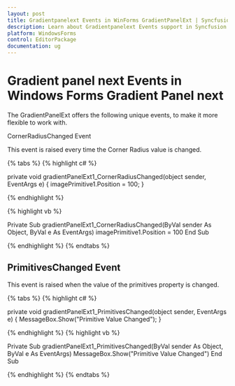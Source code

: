 ```yaml
---
layout: post
title: Gradientpanelext Events in WinForms GradientPanelExt | Syncfusion
description: Learn about Gradientpanelext Events support in Syncfusion Windows Forms GradientPanelExt control and more details.
platform: WindowsForms
control: EditorPackage 
documentation: ug
---
```

# Gradient panel next Events in Windows Forms Gradient Panel next

The GradientPanelExt offers the following unique events, to make it more flexible to work with.

CornerRadiusChanged Event

This event is raised every time the Corner Radius value is changed.

{% tabs %}
{% highlight c# %}

private void gradientPanelExt1_CornerRadiusChanged(object sender, EventArgs e)
{
    imagePrimitive1.Position = 100;
}

{% endhighlight  %}

{% highlight vb %}

Private Sub gradientPanelExt1_CornerRadiusChanged(ByVal sender As Object, ByVal e As EventArgs)
imagePrimitive1.Position = 100
End Sub

{% endhighlight %}
{% endtabs %}

## PrimitivesChanged Event

This event is raised when the value of the primitives property is changed.

{% tabs %}
{% highlight c# %}

private void gradientPanelExt1_PrimitivesChanged(object sender, EventArgs e)
{
    MessageBox.Show("Primitive Value Changed");
}

{% endhighlight %}
{% highlight vb %}

Private Sub gradientPanelExt1_PrimitivesChanged(ByVal sender As Object, ByVal e As EventArgs)
MessageBox.Show("Primitive Value Changed")
End Sub

{% endhighlight  %}
{% endtabs %}
